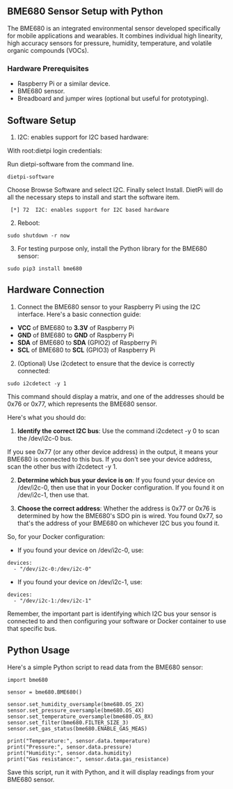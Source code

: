 ## BME680 Sensor Setup with Python

The BME680 is an integrated environmental sensor developed specifically for mobile applications and wearables. It combines individual high linearity, high accuracy sensors for pressure, humidity, temperature, and volatile organic compounds (VOCs).

### Hardware Prerequisites

- Raspberry Pi or a similar device.
- BME680 sensor.
- Breadboard and jumper wires (optional but useful for prototyping).


## Software Setup

1. I2C: enables support for I2C based hardware:

With root:dietpi login credentials:

Run dietpi-software from the command line.

```
dietpi-software
```
Choose Browse Software and select I2C. Finally select Install. DietPi will do all the necessary steps to install and start the software item.


```
 [*] 72  I2C: enables support for I2C based hardware

```

2. Reboot:

```
sudo shutdown -r now

```

3. For testing purpose only, install the Python library for the BME680 sensor:

```
sudo pip3 install bme680

```


## Hardware Connection

1. Connect the BME680 sensor to your Raspberry Pi using the I2C interface. Here's a basic connection guide:

- **VCC** of BME680 to **3.3V** of Raspberry Pi
- **GND** of BME680 to **GND** of Raspberry Pi
- **SDA** of BME680 to **SDA** (GPIO2) of Raspberry Pi
- **SCL** of BME680 to **SCL** (GPIO3) of Raspberry Pi

2. (Optional) Use i2cdetect to ensure that the device is correctly connected:

```
sudo i2cdetect -y 1

```

This command should display a matrix, and one of the addresses should be 0x76 or 0x77, which represents the BME680 sensor.

Here's what you should do:

1. **Identify the correct I2C bus**:
Use the command i2cdetect -y 0 to scan the /dev/i2c-0 bus.

If you see 0x77 (or any other device address) in the output, it means your BME680 is connected to this bus. If you don't see your device address, scan the other bus with i2cdetect -y 1.

2. **Determine which bus your device is on**:
If you found your device on /dev/i2c-0, then use that in your Docker configuration. If you found it on /dev/i2c-1, then use that.

3. **Choose the correct address**:
Whether the address is 0x77 or 0x76 is determined by how the BME680's SDO pin is wired. You found 0x77, so that's the address of your BME680 on whichever I2C bus you found it.

So, for your Docker configuration:

- If you found your device on /dev/i2c-0, use:

```
devices:
  - "/dev/i2c-0:/dev/i2c-0"
```
- If you found your device on /dev/i2c-1, use:

```
devices:
  - "/dev/i2c-1:/dev/i2c-1"
```

Remember, the important part is identifying which I2C bus your sensor is connected to and then configuring your software or Docker container to use that specific bus.

## Python Usage

Here's a simple Python script to read data from the BME680 sensor:

```
import bme680

sensor = bme680.BME680()

sensor.set_humidity_oversample(bme680.OS_2X)
sensor.set_pressure_oversample(bme680.OS_4X)
sensor.set_temperature_oversample(bme680.OS_8X)
sensor.set_filter(bme680.FILTER_SIZE_3)
sensor.set_gas_status(bme680.ENABLE_GAS_MEAS)

print("Temperature:", sensor.data.temperature)
print("Pressure:", sensor.data.pressure)
print("Humidity:", sensor.data.humidity)
print("Gas resistance:", sensor.data.gas_resistance)

```

Save this script, run it with Python, and it will display readings from your BME680 sensor.